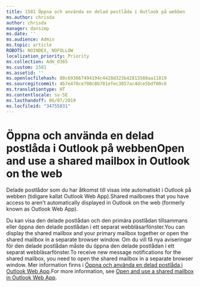 ```yaml
---
title: 1581 Öppna och använda en delad postlåda i Outlook på webben
ms.author: chrisda
author: chrisda
manager: dansimp
ms.date: ''
ms.audience: Admin
ms.topic: article
ROBOTS: NOINDEX, NOFOLLOW
localization_priority: Priority
ms.collection: Adm_O365
ms.custom: 1581
ms.assetid: ''
ms.openlocfilehash: 80c693867494194c4428d323b42813588aa11819
ms.sourcegitcommit: 4b7e478ce700c0b781efec3857ac4dce5bdf00c6
ms.translationtype: HT
ms.contentlocale: sv-SE
ms.lasthandoff: 06/07/2019
ms.locfileid: "34755831"
---
```

# <a name="open-and-use-a-shared-mailbox-in-outlook-on-the-web"></a><span data-ttu-id="26015-102">Öppna och använda en delad postlåda i Outlook på webben</span><span class="sxs-lookup"><span data-stu-id="26015-102">Open and use a shared mailbox in Outlook on the web</span></span>

<span data-ttu-id="26015-103">Delade postlådor som du har åtkomst till visas inte automatiskt i Outlook på webben (tidigare kallat Outlook Web App).</span><span class="sxs-lookup"><span data-stu-id="26015-103">Shared mailboxes that you have access to aren't automatically displayed in Outlook on the web (formerly known as Outlook Web App).</span></span>

<span data-ttu-id="26015-104">Du kan visa den delade postlådan och den primära postlådan tillsammans eller öppna den delade postlådan i ett separat webbläsarfönster.</span><span class="sxs-lookup"><span data-stu-id="26015-104">You can display the shared mailbox and your primary mailbox together or open the shared mailbox in a separate browser window.</span></span> <span data-ttu-id="26015-105">Om du vill få nya aviseringar för den delade postlådan måste du öppna den delade postlådan i ett separat webbläsarfönster.</span><span class="sxs-lookup"><span data-stu-id="26015-105">To receive new message notifications for the shared mailbox, you need to open the shared mailbox in a separate browser window.</span></span> <span data-ttu-id="26015-106">Mer information finns i [Öppna och använda en delad postlåda i Outlook Web App](https://support.office.com/article/BC127866-42BE-4DE7-92AE-1EF2F787FD5C).</span><span class="sxs-lookup"><span data-stu-id="26015-106">For more information, see [Open and use a shared mailbox in Outlook Web App](https://support.office.com/article/BC127866-42BE-4DE7-92AE-1EF2F787FD5C).</span></span>
